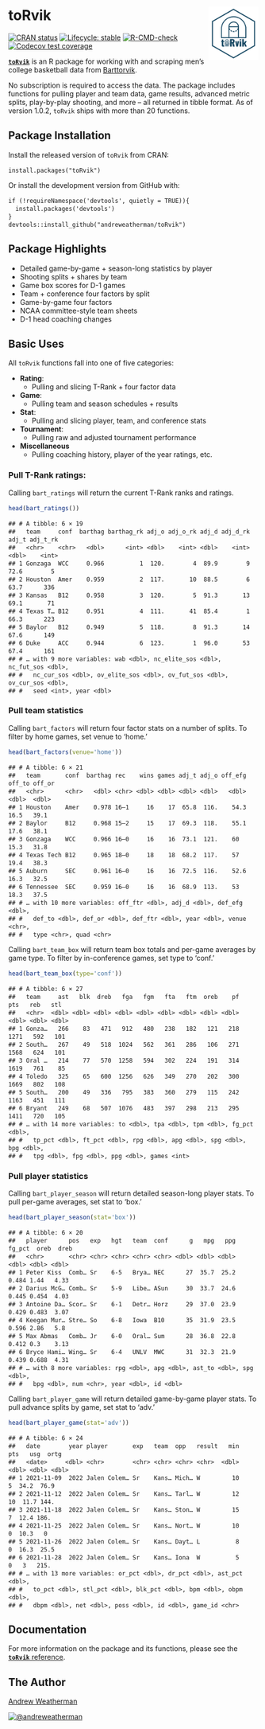 
<!-- README.md is generated from README.Rmd. Please edit that file -->

# toRvik <a href="https://www.torvik.dev/"><img src="man/figures/logo.png" align="right" width="20%" min-width="100px"/></a>

<!-- badges: start -->
[![CRAN status](https://www.r-pkg.org/badges/version/toRvik)](https://CRAN.R-project.org/package=toRvik)
[![Lifecycle: stable](https://img.shields.io/badge/lifecycle-stable-brightgreen.svg)](https://lifecycle.r-lib.org/articles/stages.html#stable)
[![R-CMD-check](https://github.com/andreweatherman/toRvik/workflows/R-CMD-check/badge.svg)](https://github.com/andreweatherman/toRvik/actions)
[![Codecov test
coverage](https://codecov.io/gh/andreweatherman/toRvik/branch/main/graph/badge.svg)](https://app.codecov.io/gh/andreweatherman/toRvik?branch=main)
<!-- badges: end -->

[**`toRvik`**](https://github.com/andreweatherman/toRvik) is an R
package for working with and scraping men’s college basketball data from
[Barttorvik](https://barttorvik.com/).

No subscription is required to access the data. The package includes
functions for pulling player and team data, game results, advanced
metric splits, play-by-play shooting, and more – all returned in tibble
format. As of version 1.0.2, `toRvik` ships with more than 20 functions.

## Package Installation

Install the released version of `toRvik` from CRAN:
```{r}
install.packages("toRvik")
```

Or install the development version from GitHub with:
```{r}
if (!requireNamespace('devtools', quietly = TRUE)){
  install.packages('devtools')
}
devtools::install_github("andreweatherman/toRvik") 
```

## Package Highlights

-   Detailed game-by-game + season-long statistics by player
-   Shooting splits + shares by team
-   Game box scores for D-1 games
-   Team + conference four factors by split
-   Game-by-game four factors
-   NCAA committee-style team sheets
-   D-1 head coaching changes

## Basic Uses

All `toRvik` functions fall into one of five categories:

-   **Rating**:
	- Pulling and slicing T-Rank + four factor data 
-   **Game**: 
	- Pulling team and season schedules + results
-   **Stat**: 
	- Pulling and slicing player, team, and conference stats
-   **Tournament**: 
	- Pulling raw and adjusted tournament performance
-   **Miscellaneous**
	- Pulling coaching history, player of the year ratings, etc.

### Pull T-Rank ratings:

Calling `bart_ratings` will return the current T-Rank ranks and ratings.

``` r
head(bart_ratings())
```

    ## # A tibble: 6 × 19
    ##   team     conf  barthag barthag_rk adj_o adj_o_rk adj_d adj_d_rk adj_t adj_t_rk
    ##   <chr>    <chr>   <dbl>      <int> <dbl>    <int> <dbl>    <int> <dbl>    <int>
    ## 1 Gonzaga  WCC     0.966          1  120.        4  89.9        9  72.6        5
    ## 2 Houston  Amer    0.959          2  117.       10  88.5        6  63.7      336
    ## 3 Kansas   B12     0.958          3  120.        5  91.3       13  69.1       71
    ## 4 Texas T… B12     0.951          4  111.       41  85.4        1  66.3      223
    ## 5 Baylor   B12     0.949          5  118.        8  91.3       14  67.6      149
    ## 6 Duke     ACC     0.944          6  123.        1  96.0       53  67.4      161
    ## # … with 9 more variables: wab <dbl>, nc_elite_sos <dbl>, nc_fut_sos <dbl>,
    ## #   nc_cur_sos <dbl>, ov_elite_sos <dbl>, ov_fut_sos <dbl>, ov_cur_sos <dbl>,
    ## #   seed <int>, year <dbl>

### Pull team statistics

Calling `bart_factors` will return four factor stats on a number of
splits. To filter by home games, set venue to ‘home.’

``` r
head(bart_factors(venue='home'))
```

    ## # A tibble: 6 × 21
    ##   team       conf  barthag rec    wins games adj_t adj_o off_efg off_to off_or
    ##   <chr>      <chr>   <dbl> <chr> <dbl> <dbl> <dbl> <dbl>   <dbl>  <dbl>  <dbl>
    ## 1 Houston    Amer    0.978 16–1     16    17  65.8  116.    54.3   16.5   39.1
    ## 2 Baylor     B12     0.968 15–2     15    17  69.3  118.    55.1   17.6   38.1
    ## 3 Gonzaga    WCC     0.966 16–0     16    16  73.1  121.    60     15.3   31.8
    ## 4 Texas Tech B12     0.965 18–0     18    18  68.2  117.    57     19.4   38.3
    ## 5 Auburn     SEC     0.961 16–0     16    16  72.5  116.    52.6   16.3   32.5
    ## 6 Tennessee  SEC     0.959 16–0     16    16  68.9  113.    53     18.3   37.5
    ## # … with 10 more variables: off_ftr <dbl>, adj_d <dbl>, def_efg <dbl>,
    ## #   def_to <dbl>, def_or <dbl>, def_ftr <dbl>, year <dbl>, venue <chr>,
    ## #   type <chr>, quad <chr>

Calling `bart_team_box` will return team box totals and per-game
averages by game type. To filter by in-conference games, set type to
‘conf.’

``` r
head(bart_team_box(type='conf'))
```

    ## # A tibble: 6 × 27
    ##   team     ast   blk  dreb   fga   fgm   fta   ftm  oreb    pf   pts   reb   stl
    ##   <chr>  <dbl> <dbl> <dbl> <dbl> <dbl> <dbl> <dbl> <dbl> <dbl> <dbl> <dbl> <dbl>
    ## 1 Gonza…   266    83   471   912   480   238   182   121   218  1271   592   101
    ## 2 South…   267    49   518  1024   562   361   286   106   271  1568   624   101
    ## 3 Oral …   214    77   570  1258   594   302   224   191   314  1619   761    85
    ## 4 Toledo   325    65   600  1256   626   349   270   202   300  1669   802   108
    ## 5 South…   200    49   336   795   383   360   279   115   242  1163   451   111
    ## 6 Bryant   249    68   507  1076   483   397   298   213   295  1411   720   105
    ## # … with 14 more variables: to <dbl>, tpa <dbl>, tpm <dbl>, fg_pct <dbl>,
    ## #   tp_pct <dbl>, ft_pct <dbl>, rpg <dbl>, apg <dbl>, spg <dbl>, bpg <dbl>,
    ## #   tpg <dbl>, fpg <dbl>, ppg <dbl>, games <int>

### Pull player statistics

Calling `bart_player_season` will return detailed season-long player
stats. To pull per-game averages, set stat to ‘box.’

``` r
head(bart_player_season(stat='box'))
```

    ## # A tibble: 6 × 20
    ##   player      pos   exp   hgt   team  conf      g   mpg   ppg fg_pct  oreb  dreb
    ##   <chr>       <chr> <chr> <chr> <chr> <chr> <dbl> <dbl> <dbl>  <dbl> <dbl> <dbl>
    ## 1 Peter Kiss  Comb… Sr    6-5   Brya… NEC      27  35.7  25.2  0.484 1.44   4.33
    ## 2 Darius McG… Comb… Sr    5-9   Libe… ASun     30  33.7  24.6  0.445 0.454  4.03
    ## 3 Antoine Da… Scor… Sr    6-1   Detr… Horz     29  37.0  23.9  0.429 0.483  3.07
    ## 4 Keegan Mur… Stre… So    6-8   Iowa  B10      35  31.9  23.5  0.596 2.86   5.8 
    ## 5 Max Abmas   Comb… Jr    6-0   Oral… Sum      28  36.8  22.8  0.412 0.3    3.13
    ## 6 Bryce Hami… Wing… Sr    6-4   UNLV  MWC      31  32.3  21.9  0.439 0.688  4.31
    ## # … with 8 more variables: rpg <dbl>, apg <dbl>, ast_to <dbl>, spg <dbl>,
    ## #   bpg <dbl>, num <chr>, year <dbl>, id <dbl>

Calling `bart_player_game` will return detailed game-by-game player
stats. To pull advance splits by game, set stat to ‘adv.’

``` r
head(bart_player_game(stat='adv'))
```

    ## # A tibble: 6 × 24
    ##   date        year player       exp   team  opp   result   min   pts   usg  ortg
    ##   <date>     <dbl> <chr>        <chr> <chr> <chr> <chr>  <dbl> <dbl> <dbl> <dbl>
    ## 1 2021-11-09  2022 Jalen Colem… Sr    Kans… Mich… W         10     5  34.2  76.9
    ## 2 2021-11-12  2022 Jalen Colem… Sr    Kans… Tarl… W         12    10  11.7 144. 
    ## 3 2021-11-18  2022 Jalen Colem… Sr    Kans… Ston… W         15     7  12.4 186. 
    ## 4 2021-11-25  2022 Jalen Colem… Sr    Kans… Nort… W         10     0  10.3   0  
    ## 5 2021-11-26  2022 Jalen Colem… Sr    Kans… Dayt… L          8     0  16.3  25.5
    ## 6 2021-11-28  2022 Jalen Colem… Sr    Kans… Iona  W          5     0   3   215. 
    ## # … with 13 more variables: or_pct <dbl>, dr_pct <dbl>, ast_pct <dbl>,
    ## #   to_pct <dbl>, stl_pct <dbl>, blk_pct <dbl>, bpm <dbl>, obpm <dbl>,
    ## #   dbpm <dbl>, net <dbl>, poss <dbl>, id <dbl>, game_id <chr>

## Documentation

For more information on the package and its functions, please see the
[**`toRvik`** reference](https://www.torvik.dev/).

## The Author

[Andrew Weatherman](https://www.linkedin.com/in/andrewweatherman/)

<a href="https://twitter.com/andreweatherman" target="blank"><img src="https://img.shields.io/twitter/follow/andreweatherman?color=blue&label=%40andreweatherman&logo=twitter&style=for-the-badge" alt="@andreweatherman" /></a>
